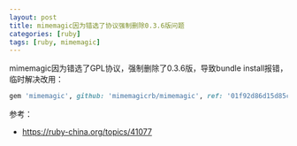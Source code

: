 ```yaml
---
layout: post
title: mimemagic因为错选了协议强制删除0.3.6版问题
categories: [ruby]
tags: [ruby, mimemagic]
---
```


mimemagic因为错选了GPL协议，强制删除了0.3.6版，导致bundle install报错，临时解决改用：

```ruby
gem 'mimemagic', github: 'mimemagicrb/mimemagic', ref: '01f92d86d15d85cfd0f20dabd025dcbd36a8a60f'
```

参考：
* https://ruby-china.org/topics/41077
